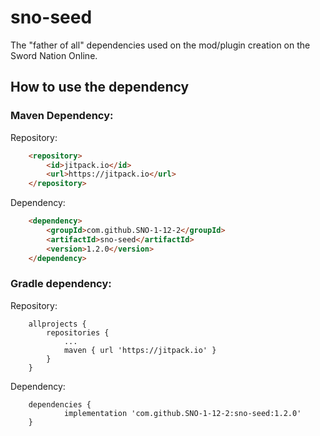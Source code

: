 # sno-seed
The "father of all" dependencies used on the mod/plugin creation on the Sword Nation Online.

## How to use the dependency
### Maven Dependency:

  Repository:

```html
	<repository>
		<id>jitpack.io</id>
		<url>https://jitpack.io</url>
	</repository>
```

  Dependency:
```html
	<dependency>
		<groupId>com.github.SNO-1-12-2</groupId>
		<artifactId>sno-seed</artifactId>
		<version>1.2.0</version>
	</dependency>
```

### Gradle dependency:

  Repository:

```
	allprojects {
		repositories {
			...
			maven { url 'https://jitpack.io' }
		}
	}
```

  Dependency:
  
```
	dependencies {
	        implementation 'com.github.SNO-1-12-2:sno-seed:1.2.0'
	}
```
  
